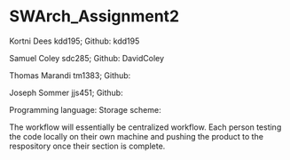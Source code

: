 # SWArch_Assignment2

Kortni Dees kdd195; 
Github: kdd195

Samuel Coley sdc285; 
Github: DavidColey

Thomas Marandi tm1383; 
Github:

Joseph Sommer jjs451; 
Github: 

Programming language: 
Storage scheme: 

The workflow will essentially be centralized workflow. Each person testing the code locally on their own machine and pushing the product to the respository once their section is complete.
